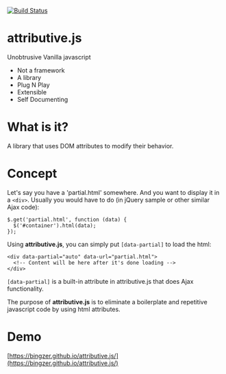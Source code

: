[![Build Status](https://travis-ci.org/bingzer/attributive.js.svg?branch=master)](https://travis-ci.org/bingzer/attributive.js)

# attributive.js
Unobtrusive Vanilla javascript

* Not a framework
* A library
* Plug N Play
* Extensible
* Self Documenting

# What is it?
A library that uses DOM attributes to modify their behavior.

# Concept
Let's say you have a 'partial.html' somewhere.
And you want to display it in a `<div>`.
Usually you would have to do (in jQuery sample or other similar Ajax code):
```
$.get('partial.html', function (data) {
  $('#container').html(data);
});
```
Using **attributive.js**, you can simply put `[data-partial]` to load the html:
```
<div data-partial="auto" data-url="partial.html">
  <!-- Content will be here after it's done loading -->
</div>
```
`[data-partial]` is a built-in attribute in attributive.js that does Ajax functionality.

The purpose of **attributive.js** is to eliminate a boilerplate and repetitive javascript code by using html attributes.

# Demo
[https://bingzer.github.io/attributive.js/](https://bingzer.github.io/attributive.js/)
